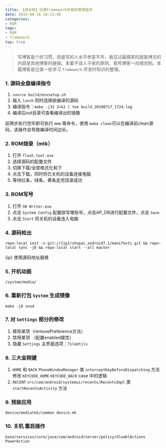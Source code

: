 ```yaml
---
title: 【流水账】记录Framework开发的常用指令
date: 2019-08-16 14:11:46
categories: 
- ROM
tags: 
- ROM
- framework
top: true
---
```


> 写博客是个好习惯，但是写的人水平参差不齐，我见过最搞笑的就是博文的内容是其他博客的链接。本着不误人子弟的原则，我写博客一向很克制。本篇博客是记录一些学习 `framework` 开发时知识的整理。

<!-- more -->

### 1. 源码全盘编译指令

1. `source build/envsetup.sh`
2. 输入 `lunch` 同时选择欲编译的源码
3. 编译指令：`make -j32 2>&1 | tee build_20190717_1724.log`
4. 编译后out目录可查看编译出的镜像

前两步执行完毕即可执行 `mmm` 等命令，使用 `make clean`可以在编译前clean源码，该操作会导致编译时间边长。

### 2. ROM烧录（mtk）

1. 打开 `flash_tool.exe`
2. 选择源码的配置文件
3. 切换下载/全部格式化和下
4. 点击下载，同时将已关机的设备连接电脑
5. 等待红条，绿条，黄条走完烧录成功

### 3. ROM写号
1. 打开 `SN Writer.exe`
2. 点击 `System Config` 配置欲写哪些号，点击AP_DB进行配置文件，点击 `Save`
3. 点击 `Start` 将关机的设备连入电脑

### 4. 源码检出
```
repo-local init -u git://{ip}/shupai_android7.1/manifests.git && repo-local sync -j8 && repo-local start --all master
```
{ip} 使用源码地址替换

### 5. 开机动画
`/system/media/`

### 6. 重新打包 `System` 生成镜像
```
make -j8 snod 
```

### 7. 对 `Settings` 部分的修改
1. 移除某项（removePreference方法）
2. 禁用某项 （配置enabled属性）
3. 隐藏 `Settings` 主界面选项：`TileUtils`

### 8. 三大金刚键
1. `HOME` 和  `BACK`
`PhoneWindowManager` 类 `interceptKeyBeforeDispatching` 方法
修改 `KEYCODE_HOME`  `KEYCODE_BACK` case 中的逻辑 
2. `RECENT`
`src/com/android/systemui/recents/RecentsImpl` 类 `startRecentsActivity` 方法

### 9. 预装应用
`device/mediatek/common device.mk`

### 10. 关机 重启操作
```
base/services/core/java/com/android/server/policy/GloablActions PowerAction
```
